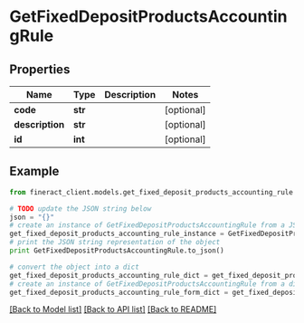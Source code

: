 # GetFixedDepositProductsAccountingRule


## Properties

Name | Type | Description | Notes
------------ | ------------- | ------------- | -------------
**code** | **str** |  | [optional] 
**description** | **str** |  | [optional] 
**id** | **int** |  | [optional] 

## Example

```python
from fineract_client.models.get_fixed_deposit_products_accounting_rule import GetFixedDepositProductsAccountingRule

# TODO update the JSON string below
json = "{}"
# create an instance of GetFixedDepositProductsAccountingRule from a JSON string
get_fixed_deposit_products_accounting_rule_instance = GetFixedDepositProductsAccountingRule.from_json(json)
# print the JSON string representation of the object
print GetFixedDepositProductsAccountingRule.to_json()

# convert the object into a dict
get_fixed_deposit_products_accounting_rule_dict = get_fixed_deposit_products_accounting_rule_instance.to_dict()
# create an instance of GetFixedDepositProductsAccountingRule from a dict
get_fixed_deposit_products_accounting_rule_form_dict = get_fixed_deposit_products_accounting_rule.from_dict(get_fixed_deposit_products_accounting_rule_dict)
```
[[Back to Model list]](../README.md#documentation-for-models) [[Back to API list]](../README.md#documentation-for-api-endpoints) [[Back to README]](../README.md)


